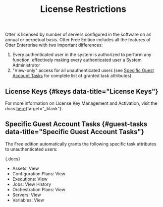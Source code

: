 ﻿---
title: License Restrictions
keywords: otter,license
show-headings-in-nav: true
sequence: 5
---

Otter is licensed by number of servers configured in the software on an annual or perpetual basis. Otter Free Edition includes all the features of Otter Enterprise with two important differences:

1. Every authenticated user in the system is authorized to perform any function, effectively making every authenticated user a System Administrator
2. "View-only" access for all unauthenticated users (see [Specific Guest Account Tasks](#guest-tasks) for complete list of granted task attributes)

## License Keys {#keys data-title="License Keys"}

For more information on License Key Management and Activation, visit the docs [here](/support/documentation/various/licensing/management){target="_blank"}.

## Specific Guest Account Tasks {#guest-tasks data-title="Specific Guest Account Tasks"}

The Free edition automatically grants the following specific task attributes to unauthenticated users:

{.docs}
- Assets: View
- Configuration Plans: View
- Executions: View
- Jobs: View History
- Orchestration Plans: View
- Servers: View
- Variables: View
